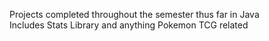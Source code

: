 Projects completed throughout the semester thus far in Java <br />
Includes Stats Library and anything Pokemon TCG related
